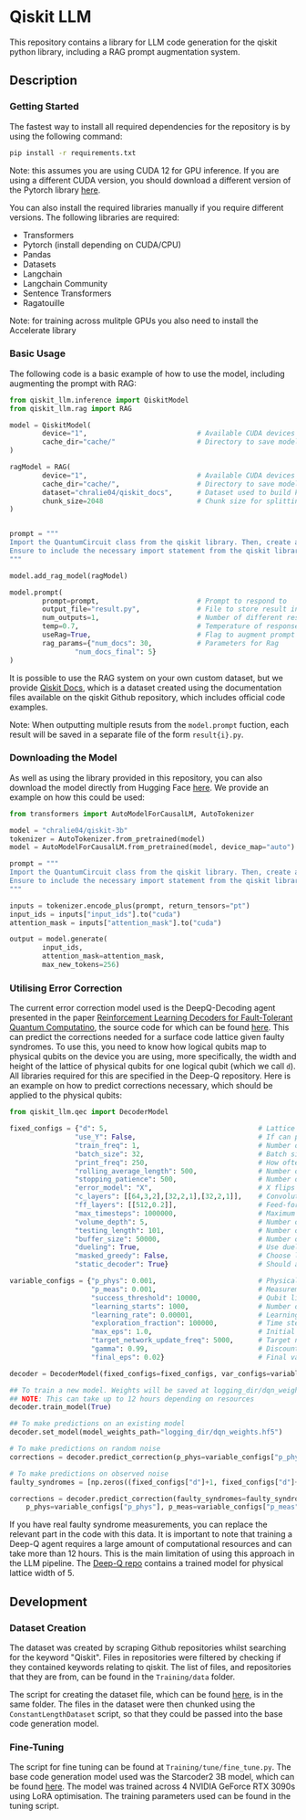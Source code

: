 # Qiskit LLM

This repository contains a library for LLM code generation for the qiskit python library, including a RAG prompt augmentation system.

## Description


### Getting Started

The fastest way to install all required dependencies for the repository is by using the following command:
```bash
pip install -r requirements.txt
```
Note: this assumes you are using CUDA 12 for GPU inference. If you are using a different CUDA version, you should download a different version of the Pytorch library [here](https://pytorch.org/get-started/locally/).

You can also install the required libraries manually if you require different versions. The following libraries are required:
- Transformers
- Pytorch (install depending on CUDA/CPU)
- Pandas
- Datasets
- Langchain
- Langchain Community
- Sentence Transformers
- Ragatouille

Note: for training across mulitple GPUs you also need to install the Accelerate library

### Basic Usage

The following code is a basic example of how to use the model, including augmenting the prompt with RAG:

```python
from qiskit_llm.inference import QiskitModel
from qiskit_llm.rag import RAG

model = QiskitModel(
        device="1",                           # Available CUDA devices
        cache_dir="cache/"                    # Directory to save models in
)

ragModel = RAG(
        device="1",                           # Available CUDA devices
        cache_dir="cache/",                   # Directory to save models in
        dataset="chralie04/qiskit_docs",      # Dataset used to build knowledge base
        chunk_size=2048                       # Chunk size for splitting documents
)


prompt = """
Import the QuantumCircuit class from the qiskit library. Then, create a quantum circuit with 3 qubits. 
Ensure to include the necessary import statement from the qiskit library
"""

model.add_rag_model(ragModel)

model.prompt(
        prompt=prompt,                        # Prompt to respond to
        output_file="result.py",              # File to store result in
        num_outputs=1,                        # Number of different responses
        temp=0.7,                             # Temperature of responses
        useRag=True,                          # Flag to augment prompt using RAG          
        rag_params={"num_docs": 30,           # Parameters for Rag
                "num_docs_final": 5}
)
```

It is possible to use the RAG system on your own custom dataset, but we provide [Qiskit Docs](https://huggingface.co/datasets/chralie04/qiskit_docs), which is a dataset created using the documentation files available on the qiskit Github repository, which includes official code examples.

Note: When outputting multiple resuts from the ```model.prompt``` fuction, each result will be saved in a separate file of the form ```result{i}.py```.

### Downloading the Model

As well as using the library provided in this repository, you can also download the model directly from Hugging Face [here](https://huggingface.co/chralie04/qiskit-3b). We provide an example on how this could be used:
```python
from transformers import AutoModelForCausalLM, AutoTokenizer

model = "chralie04/qiskit-3b"
tokenizer = AutoTokenizer.from_pretrained(model)
model = AutoModelForCausalLM.from_pretrained(model, device_map="auto")

prompt = """
Import the QuantumCircuit class from the qiskit library. Then, create a quantum circuit with 3 qubits. 
Ensure to include the necessary import statement from the qiskit library
"""

inputs = tokenizer.encode_plus(prompt, return_tensors="pt")
input_ids = inputs["input_ids"].to("cuda")
attention_mask = inputs["attention_mask"].to("cuda")

output = model.generate(
        input_ids,
        attention_mask=attention_mask, 
        max_new_tokens=256)
```

### Utilising Error Correction

The current error correction model used is the DeepQ-Decoding agent presented in the paper [Reinforcement Learning Decoders for Fault-Tolerant Quantum Computatino](https://arxiv.org/pdf/1810.07207), the source code for which can be found [here](https://github.com/R-Sweke/DeepQ-Decoding). This can predict the corrections needed for a surface code lattice given faulty syndromes. To use this, you need to know how logical qubits map to physical qubits on the device you are using, more specifically, the width and height of the lattice of physical qubits for one logical qubit (which we call `d`). All libraries required for this are specified in the Deep-Q repository. Here is an example on how to predict corrections necessary, which should be applied to the physical qubits:
```python
from qiskit_llm.qec import DecoderModel

fixed_configs = {"d": 5,                                     # Lattice width
                "use_Y": False,                              # If can perform Y flips (or only X and Z)
                "train_freq": 1,                             # Number of interaction steps between weight updates
                "batch_size": 32,                            # Batch size for gradient descent
                "print_freq": 250,                           # How often to print train stats
                "rolling_average_length": 500,               # Number of episodes to calculate moving average over
                "stopping_patience": 500,                    # Number of episodes to trigger early stopping
                "error_model": "X",                          # X flips or DP (depolarising noise)
                "c_layers": [[64,3,2],[32,2,1],[32,2,1]],    # Convolutional layers in DeepQ network
                "ff_layers": [[512,0.2]],                    # Feed-forward layers in DeepQ network
                "max_timesteps": 1000000,                    # Maximum training steps
                "volume_depth": 5,                           # Number of measurements each time new syndrome extracted
                "testing_length": 101,                       # Number of test episodes
                "buffer_size": 50000,                        # Number of experience tuples stored
                "dueling": True,                             # Use dueling architecture
                "masked_greedy": False,                      # Choose legal actions when acting greedily
                "static_decoder": True}                      # Should always be true when training in fault-tolerant setting

variable_configs = {"p_phys": 0.001,                         # Physical error probability
                    "p_meas": 0.001,                         # Measurement error probability
                    "success_threshold": 10000,              # Qubit lifetime rolling average at which training success
                    "learning_starts": 1000,                 # Number of steps to contribute experience tuples before training
                    "learning_rate": 0.00001,                # Learning rate for gradient descent
                    "exploration_fraction": 100000,          # Time steps over which parameter for exploration is annealed
                    "max_eps": 1.0,                          # Initial max epsilon (exploration parameter)
                    "target_network_update_freq": 5000,      # Target network generates target Q-function
                    "gamma": 0.99,                           # Discount rate when calculating Q-values
                    "final_eps": 0.02}                       # Final value at which annealing epsilon is stopped

decoder = DecoderModel(fixed_configs=fixed_configs, var_configs=variable_configs)

## To train a new model. Weights will be saved at logging_dir/dqn_weights.h5f
## NOTE: This can take up to 12 hours depending on resources
decoder.train_model(True)

## To make predictions on an existing model
decoder.set_model(model_weights_path="logging_dir/dqn_weights.hf5")

# To make predictions on random noise
corrections = decoder.predict_correction(p_phys=variable_configs["p_phys"], p_meas=variable_configs["p_meas"])

# To make predictions on observed noise
faulty_syndromes = [np.zeros((fixed_configs["d"]+1, fixed_configs["d"]+1), int) * self.fixed_configs["d"]] # Replace with actual faulty syndromes

corrections = decoder.predict_correction(faulty_syndromes=faulty_syndromes, 
    p_phys=variable_configs["p_phys"], p_meas=variable_configs["p_meas"]) 
```

If you have real faulty syndrome measurements, you can replace the relevant part in the code with this data. It is important to note that training a Deep-Q agent requires a large amount of computational resources and can take more than 12 hours. This is the main limitation of using this approach in the LLM pipeline. The [Deep-Q repo](https://github.com/R-Sweke/DeepQ-Decoding) contains a trained model for physical lattice width of 5.

## Development

### Dataset Creation

The dataset was created by scraping Github repositories whilst searching for the keyword "Qiskit". Files in repositories were filtered by checking if they contained keywords relating to qiskit. The list of files, and repositories that they are from, can be found in the ```Training/data``` folder. 

The script for creating the dataset file, which can be found [here](https://huggingface.co/datasets/chralie04/qiskit_code_examples), is in the same folder. The files in the dataset were then chunked using the ```ConstantLengthDataset``` script, so that they could be passed into the base code generation model.

### Fine-Tuning

The script for fine tuning can be found at ```Training/tune/fine_tune.py```. The base code generation model used was the Starcoder2 3B model, which can be found [here](https://huggingface.co/bigcode/starcider2-3b). The model was trained across 4 NVIDIA GeForce RTX 3090s using LoRA optimisation. The training parameters used can be found in the tuning script.
